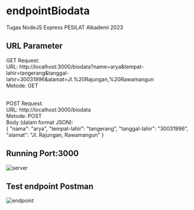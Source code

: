 # endpointBiodata
Tugas NodeJS Express PESILAT Alkademi 2023

## URL Parameter
GET Request: <br>
URL: http://localhost:3000/biodata?name=arya&tempat-lahir=tangerang&tanggal-lahir=30031996&alamat=Jl.%20Rajungan,%20Rawamangun <br>
Metode: GET <br> <br>

POST Request: <br>
URL: http://localhost:3000/biodata <br>
Metode: POST <br>
Body (dalam format JSON): <br>
{
  "nama": "arya",
  "tempat-lahir": "tangerang",
  "tanggal-lahir": "30031996",
  "alamat": "Jl. Rajungan, Rawamangun"
}

## Running Port:3000
![server](https://github.com/Gedearya/endpointBiodata/assets/75374189/aef4e928-a987-4be9-8dc4-42c0f1c4bbc5)

## Test endpoint Postman
![endpoint](https://github.com/Gedearya/endpointBiodata/assets/75374189/87c8aecc-bf8f-4b21-991e-dc935bf88a3a)
